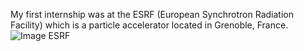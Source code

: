 My first internship was at the ESRF (European Synchrotron Radiation Facility) which is a particle accelerator located in Grenoble, France.
![Image ESRF](https://github.com/Sathet/3D_Design/assets/147035374/b373095e-a256-40ed-b05d-b9995bf91827)
